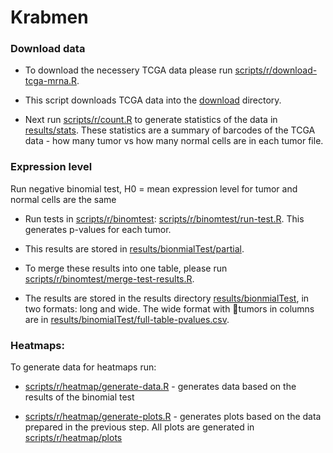 Krabmen
=======

### Download data

 - To download the necessery TCGA data please run [scripts/r/download-tcga-mrna.R]().

 - This script downloads TCGA data into the [download]() directory.
 
 - Next run [scripts/r/count.R]() to generate statistics of the data in [results/stats](). These statistics are a summary of barcodes of the TCGA data - how many tumor vs how many normal cells are in each tumor file.
 

### Expression level

Run negative binomial test, H0 = mean expression level for tumor and normal cells are the same

 - Run tests in [scripts/r/binomtest](): [scripts/r/binomtest/run-test.R](). This generates p-values for each tumor. 
 
 - This results are stored in [results/bionmialTest/partial]().
 
 - To merge these results into one table, please run [scripts/r/binomtest/merge-test-results.R]().
 
 - The results are stored in the results directory [results/bionmialTest](), in two formats: long and wide. The wide format with tumors in columns are in [results/binomialTest/full-table-pvalues.csv]().
 

### Heatmaps:

To generate data for heatmaps run:

 - [scripts/r/heatmap/generate-data.R]() - generates data based on the results of the binomial test

 - [scripts/r/heatmap/generate-plots.R]() - generates plots based on the data prepared in the previous step. All plots are generated in [scripts/r/heatmap/plots]()
 

 
 

 